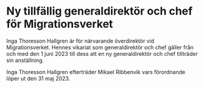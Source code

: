 # Ny tillfällig generaldirektör och chef för Migrationsverket

Inga Thoresson Hallgren är för närvarande överdirektör vid Migrationsverket. Hennes vikariat som generaldirektör och chef gäller från och med den 1 juni 2023 till dess att en ny generaldirektör och chef tillträder sin anställning.

Inga Thoresson Hallgren efterträder Mikael Ribbenvik vars förordnande löper ut den 31 maj 2023\.
